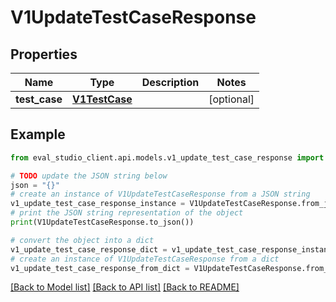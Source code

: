 # V1UpdateTestCaseResponse


## Properties

Name | Type | Description | Notes
------------ | ------------- | ------------- | -------------
**test_case** | [**V1TestCase**](V1TestCase.md) |  | [optional] 

## Example

```python
from eval_studio_client.api.models.v1_update_test_case_response import V1UpdateTestCaseResponse

# TODO update the JSON string below
json = "{}"
# create an instance of V1UpdateTestCaseResponse from a JSON string
v1_update_test_case_response_instance = V1UpdateTestCaseResponse.from_json(json)
# print the JSON string representation of the object
print(V1UpdateTestCaseResponse.to_json())

# convert the object into a dict
v1_update_test_case_response_dict = v1_update_test_case_response_instance.to_dict()
# create an instance of V1UpdateTestCaseResponse from a dict
v1_update_test_case_response_from_dict = V1UpdateTestCaseResponse.from_dict(v1_update_test_case_response_dict)
```
[[Back to Model list]](../README.md#documentation-for-models) [[Back to API list]](../README.md#documentation-for-api-endpoints) [[Back to README]](../README.md)


